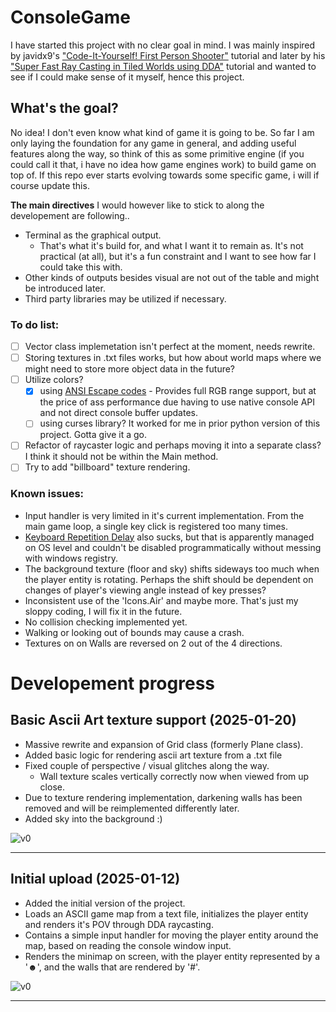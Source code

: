 # ConsoleGame
I have started this project with no clear goal in mind. I was mainly inspired by javidx9's ["Code-It-Yourself! First Person Shooter"](https://www.youtube.com/watch?v=xW8skO7MFYw) tutorial and later by his ["Super Fast Ray Casting in Tiled Worlds using DDA"](https://www.youtube.com/watch?v=NbSee-XM7WA) tutorial and wanted to see if I could make sense of it myself, hence this project.

## What's the goal?
No idea! I don't even know what kind of game it is going to be. So far I am only laying the foundation for any game in general, and adding useful features along the way, so think of this as some primitive engine (if you could call it that, i have no idea how game engines work) to build game on top of. If this repo ever starts evolving towards some specific game, i will if course update this. 

**The main directives** I would however like to stick to along the developement are following..
- Terminal as the graphical output.
  - That's what it's build for, and what I want it to remain as. It's not practical (at all), but it's a fun constraint and I want to see how far I could take this with.
- Other kinds of outputs besides visual are not out of the table and might be introduced later.
- Third party libraries may be utilized if necessary.

### To do list:
- [ ] Vector class implemetation isn't perfect at the moment, needs rewrite.
- [ ] Storing textures in .txt files works, but how about world maps where we might need to store more object data in the future?
- [ ] Utilize colors?
	- [x] using [ANSI Escape codes](https://en.wikipedia.org/wiki/ANSI_escape_code) - Provides full RGB range support, but at the price of ass performance due having to use native console API and not direct console buffer updates.
	- [ ] using curses library? It worked for me in prior python version of this project. Gotta give it a go.
- [ ] Refactor of raycaster logic and perhaps moving it into a separate class? I think it should not be within the Main method.
- [ ] Try to add "billboard" texture rendering.

### Known issues:
- Input handler is very limited in it's current implementation. From the main game loop, a single key click is registered too many times.
- [Keyboard Repetition Delay](https://superuser.com/questions/1164303/windows-how-do-i-disable-the-keyboard-delay) also sucks, but that is apparently managed on OS level and couldn't be disabled programmatically without messing with windows registry.
- The background texture (floor and sky) shifts sideways too much when the player entity is rotating. Perhaps the shift should be dependent on changes of player's viewing angle instead of key presses?
- Inconsistent use of the 'Icons.Air' and maybe more. That's just my sloppy coding, I will fix it in the future.
- No collision checking implemented yet.
- Walking or looking out of bounds may cause a crash.
- Textures on on Walls are reversed on 2 out of the 4 directions.

# Developement progress
## Basic Ascii Art texture support (2025-01-20)
- Massive rewrite and expansion of Grid class (formerly Plane class).
- Added basic logic for rendering ascii art texture from a .txt file
- Fixed couple of perspective / visual glitches along the way.
	- Wall texture scales vertically correctly now when viewed from up close.
- Due to texture rendering implementation, darkening walls has been removed and will be reimplemented differently later.
- Added sky into the background :)

![v0](previews/Preview_20250120.gif)

___
## Initial upload (2025-01-12)
- Added the initial version of the project.
- Loads an ASCII game map from a text file, initializes the player entity and renders it's POV through DDA raycasting.
- Contains a simple input handler for moving the player entity around the map, based on reading the console window input. 
- Renders the minimap on screen, with the player entity represented by a '☻', and the walls that are rendered by '#'.

![v0](previews/Preview_20250112.gif)

___

